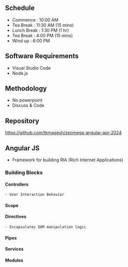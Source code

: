 
## Schedule
- Commence      : 10:00 AM 
- Tea Break     : 11:30 AM (15 mins)
- Lunch Break   : 1:30 PM (1 hr)
- Tea Break     : 4:00 PM (15 mins)
- Wind up       : 6:00 PM

## Software Requirements
- Visual Studio Code
- Node.js

## Methodology
- No powerpoint
- Discuss & Code

## Repository
https://github.com/tkmagesh/zeomega-angular-apr-2024

## Angular JS
- Framework for building RIA (Rich Internet Applications)

### Building Blocks

#### Controllers
    - User Interaction Behavior

#### Scope
    

#### Directives
    - Encapsulates DOM manipulation logic
#### Pipes
#### Services
#### Modules

